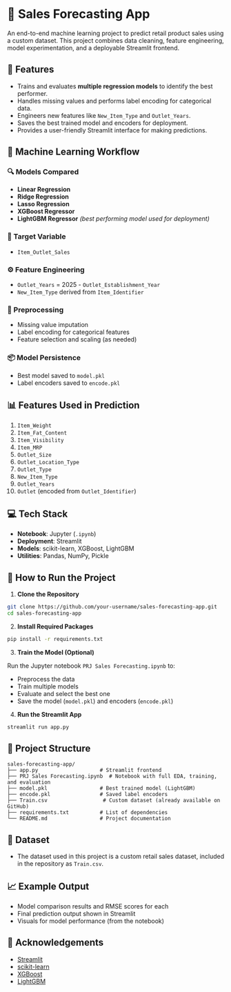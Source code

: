 # 🛒 Sales Forecasting App

An end-to-end machine learning project to predict retail product sales using a custom dataset. This project combines data cleaning, feature engineering, model experimentation, and a deployable Streamlit frontend.

## 📌 Features

- Trains and evaluates **multiple regression models** to identify the best performer.
- Handles missing values and performs label encoding for categorical data.
- Engineers new features like `New_Item_Type` and `Outlet_Years`.
- Saves the best trained model and encoders for deployment.
- Provides a user-friendly Streamlit interface for making predictions.

## 🧠 Machine Learning Workflow

### 🔍 Models Compared

- **Linear Regression**
- **Ridge Regression**
- **Lasso Regression**
- **XGBoost Regressor**
- **LightGBM Regressor** _(best performing model used for deployment)_

### 🎯 Target Variable

- `Item_Outlet_Sales`

### ⚙️ Feature Engineering

- `Outlet_Years` = 2025 - `Outlet_Establishment_Year`
- `New_Item_Type` derived from `Item_Identifier`

### 🧼 Preprocessing

- Missing value imputation
- Label encoding for categorical features
- Feature selection and scaling (as needed)

### 📦 Model Persistence

- Best model saved to `model.pkl`
- Label encoders saved to `encode.pkl`

## 📊 Features Used in Prediction

1. `Item_Weight`
2. `Item_Fat_Content`
3. `Item_Visibility`
4. `Item_MRP`
5. `Outlet_Size`
6. `Outlet_Location_Type`
7. `Outlet_Type`
8. `New_Item_Type`
9. `Outlet_Years`
10. `Outlet` (encoded from `Outlet_Identifier`)

## 💻 Tech Stack

- **Notebook**: Jupyter (`.ipynb`)
- **Deployment**: Streamlit
- **Models**: scikit-learn, XGBoost, LightGBM
- **Utilities**: Pandas, NumPy, Pickle

## 🚀 How to Run the Project

1. **Clone the Repository**

```bash
git clone https://github.com/your-username/sales-forecasting-app.git
cd sales-forecasting-app
```

2. **Install Required Packages**

```bash
pip install -r requirements.txt
```

3. **Train the Model (Optional)**

Run the Jupyter notebook `PRJ Sales Forecasting.ipynb` to:

- Preprocess the data
- Train multiple models
- Evaluate and select the best one
- Save the model (`model.pkl`) and encoders (`encode.pkl`)

4. **Run the Streamlit App**

```bash
streamlit run app.py
```

## 📁 Project Structure

```
sales-forecasting-app/
├── app.py                    # Streamlit frontend
├── PRJ Sales Forecasting.ipynb  # Notebook with full EDA, training, and evaluation
├── model.pkl                 # Best trained model (LightGBM)
├── encode.pkl                # Saved label encoders
├── Train.csv                  # Custom dataset (already available on GitHub)
├── requirements.txt          # List of dependencies
└── README.md                 # Project documentation
```

## 📂 Dataset

- The dataset used in this project is a custom retail sales dataset, included in the repository as `Train.csv`.

## 📈 Example Output

- Model comparison results and RMSE scores for each
- Final prediction output shown in Streamlit
- Visuals for model performance (from the notebook)

## 🙌 Acknowledgements

- [Streamlit](https://streamlit.io/)
- [scikit-learn](https://scikit-learn.org/)
- [XGBoost](https://xgboost.ai/)
- [LightGBM](https://lightgbm.readthedocs.io/)
